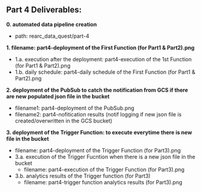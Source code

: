 ## Part 4 Deliverables:
**0. automated data pipeline creation**
- path: rearc_data_quest/part-4

**1. filename: part4-deployment of the First Function (for Part1 & Part2).png**
- 1.a. execution after the deployment: part4-execution of the 1st Function (for Part1 & Part2).png
- 1.b. daily schedule: part4-daily schedule of the First Function (for Part1 & Part2).png

**2. deployment of the PubSub to catch the notification from GCS if there are new populated json file in the bucket**
- filename1: part4-deployment of the PubSub.png
- filename2: part4-nofitication results (notif logging if new json file is created/overwritten in the GCS bucket)

**3. deployment of the Trigger Function: to execute everytime there is new file in the bucket**
- filename: part4-deployment of the Trigger Function (for Part3).png
- 3.a. execution of the Trigger Fucntion when there is a new json file in the bucket
    * filename: part4-execution of the Trigger Function (for Part3).png
- 3.b. analytics results of the Trigger function (for Part3)
    * filename: part4-trigger function analytics results  (for Part3).png